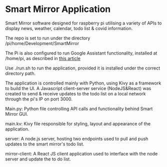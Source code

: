 # Smart Mirror Application 

Smart Mirror software designed for raspberry pi utilising a variety of APIs to display news, weather, calendar, todo list & covid information.

The repo is set to run under the directory /pi/home/Development/SmartMirror

The Pi is also configured to run Google Assistant functionality, installed at /home/pi, as described in [this article](https://medium.com/@kevalpatel2106/turn-your-raspberry-pi-into-homemade-google-home-9e29ad220075)

Use ./run.sh to run the application, provided it is installed under the correct directory path.

The application is controlled mainly with Python, using Kivy as a framework to build the UI.
A Javascript client-server service (NodeJS&React) was created to send & receive updates to the todo list on a local network through the pi's IP on port 3000.


Main.py: Python file controlling API calls and functionality behind Smart Mirror GUI.

main.kv: Kivy file responsible for styling, layout and appearance of the application.

server: A node.js server, hosting two endpoints used to pull and push updates to the smart mirror's todo list.

mirror-client: A React JS client  application used to interface with the node server and update the to do list.

